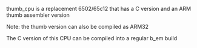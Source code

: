 thumb_cpu is a replacement 6502/65c12 that has a C version and an ARM thumb assembler version

Note: the thumb version can also be compiled as ARM32

The C version of this CPU can be compiled into a regular b_em build

